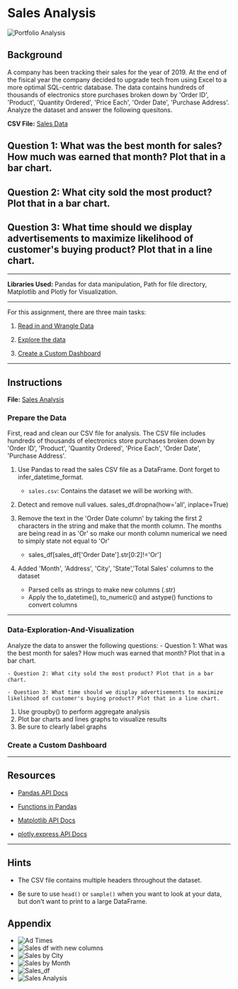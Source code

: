 # Sales Analysis

![Portfolio Analysis](Images/sales-analysis.png)

## Background

A company has been tracking their sales for the year of 2019. At the end of the fisical year the company decided to upgrade tech from using Excel to a more optimal SQL-centric database.
 The data contains hundreds of thousands of electronics store purchases broken down by 'Order ID', 'Product', 'Quantity Ordered', 'Price Each', 'Order Date', 'Purchase Address'. Analyze the dataset and answer the following quesitons.

**CSV File:** [Sales Data](Images/sales.csv)

## Question 1: What was the best month for sales? How much was earned that month? Plot that in a bar chart.

## Question 2: What city sold the most product? Plot that in a bar chart.

## Question 3: What time should we display advertisements to maximize likelihood of customer's buying product? Plot that in a line chart.
 
---

**Libraries Used:** Pandas for data manipulation, Path for file directory, Matplotlib and Plotly for Visualization.

---

For this assignment, there are three main tasks:

1. [Read in and Wrangle Data](#Prepare-the-Data)

2. [Explore the data](#Data-Exploration-And-Visualization)

3. [Create a Custom Dashboard](#Create-a-Custom-Dashboard)

---

## Instructions

**File:** [Sales Analysis](./Sales_Analysis.ipynb)


### Prepare the Data

First, read and clean our CSV file for analysis. The CSV file includes hundreds of thousands of electronics store purchases broken down by 'Order ID', 'Product', 'Quantity Ordered', 'Price Each', 'Order Date', 'Purchase Address'.

1. Use Pandas to read the sales CSV file as a DataFrame. Dont forget to infer_datetime_format.

    * `sales.csv`: Contains the dataset we will be working with.

2. Detect and remove null values.
    sales_df.dropna(how='all', inplace=True)
    
3. Remove the text in the 'Order Date column' by taking the first 2 characters in the string and make that the month column. The months are being read in as 'Or' so make our month column numerical we need to simply state not equal to 'Or' 
    - sales_df[sales_df['Order Date'].str[0:2]!='Or']
    
        
4. Added 'Month', 'Address', 'City', 'State','Total Sales' columns to the dataset
    - Parsed cells as strings to make new columns (.str)
    - Apply the to_datetime(), to_numeric() and astype() functions to convert columns
    
---

### Data-Exploration-And-Visualization

Analyze the data to answer the following questions:
    - Question 1: What was the best month for sales? How much was earned that month? Plot that in a bar chart.

    - Question 2: What city sold the most product? Plot that in a bar chart.

    - Question 3: What time should we display advertisements to maximize likelihood of customer's buying product? Plot that in a line chart.
1. Use groupby() to perform aggregate analysis
2. Plot bar charts and lines graphs to visualize results
3. Be sure to clearly label graphs
    

### Create a Custom Dashboard




---

## Resources

* [Pandas API Docs](https://pandas.pydata.org/pandas-docs/stable/reference/index.html)

* [Functions in Pandas](https://pandas.pydata.org/pandas-docs/stable/reference/api/pandas.DataFrame.html)

* [Matplotlib API Docs](https://matplotlib.org/stable/api/index.html)

* [plotly.express API Docs](https://plotly.com/python-api-reference/plotly.express.html)

---

## Hints

* The CSV file contains multiple headers throughout the dataset.

* Be sure to use `head()` or `sample()` when you want to look at your data, but don't want to print to a large DataFrame.


## Appendix

* ![Ad Times](Images/ad_times.png)
* ![Sales df with new columns](Images/final_sales_df.png)
* ![Sales by City](Images/sales_by_city.png)
* ![Sales by Month](Images/sales_by_month.png)
* ![Sales_df](Images/sales_df.png)
* ![Sales Analysis](Images/sales-analysis.png)